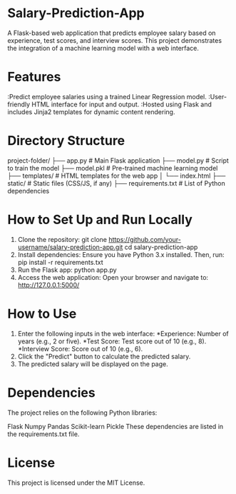 # Salary-Prediction-App
A Flask-based web application that predicts employee salary based on experience, test scores, and interview scores. This project demonstrates the integration of a machine learning model with a web interface.

# Features
:Predict employee salaries using a trained Linear Regression model.
:User-friendly HTML interface for input and output.
:Hosted using Flask and includes Jinja2 templates for dynamic content rendering.

# Directory Structure
project-folder/
├── app.py             # Main Flask application
├── model.py           # Script to train the model
├── model.pkl          # Pre-trained machine learning model
├── templates/         # HTML templates for the web app
│   └── index.html
├── static/            # Static files (CSS/JS, if any)
├── requirements.txt   # List of Python dependencies

# How to Set Up and Run Locally
1. Clone the repository:
git clone https://github.com/your-username/salary-prediction-app.git
cd salary-prediction-app
2. Install dependencies: Ensure you have Python 3.x installed. Then, run:
pip install -r requirements.txt
3. Run the Flask app:
python app.py
4. Access the web application: Open your browser and navigate to:
http://127.0.0.1:5000/

# How to Use
1. Enter the following inputs in the web interface:
*Experience: Number of years (e.g., 2 or five).
*Test Score: Test score out of 10 (e.g., 8).
*Interview Score: Score out of 10 (e.g., 6).
2. Click the "Predict" button to calculate the predicted salary.
3. The predicted salary will be displayed on the page.

# Dependencies
The project relies on the following Python libraries:

Flask
Numpy
Pandas
Scikit-learn
Pickle
These dependencies are listed in the requirements.txt file.

# License
This project is licensed under the MIT License. 
